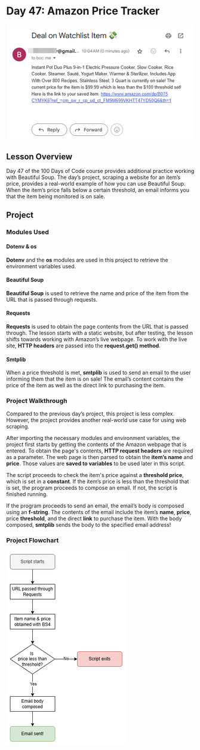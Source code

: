 # Day 47: Amazon Price Tracker
![Email screenshot](../Images/Day47-ItemDeal.png)
## Lesson Overview
Day 47 of the 100 Days of Code course provides additional practice working with Beautiful Soup. The day’s project, scraping a website for an item’s price, provides a real-world example of how you can use Beautiful Soup. When the item’s price falls below a certain threshold, an email informs you that the item being monitored is on sale.
## Project
### Modules Used
#### Dotenv & os
**Dotenv** and the **os** modules are used in this project to retrieve the environment variables used.
#### Beautiful Soup
**Beautiful Soup** is used to retrieve the name and price of the item from the URL that is passed through requests.
#### Requests
**Requests** is used to obtain the page contents from the URL that is passed through. The lesson starts with a static website, but after testing, the lesson shifts towards working with Amazon’s live webpage. To work with the live site, **HTTP headers** are passed into the **request.get() method**.
#### Smtplib
When a price threshold is met, **smtplib** is used to send an email to the user informing them that the item is on sale! The email’s content contains the price of the item as well as the direct link to purchasing the item.
### Project Walkthrough
Compared to the previous day’s project, this project is less complex. However, the project provides another real-world use case for using web scraping.

After importing the necessary modules and environment variables, the project first starts by getting the contents of the Amazon webpage that is entered. To obtain the page's contents, **HTTP request headers** are required as a parameter. The web page is then parsed to obtain the **item’s name** and **price**. Those values are **saved to variables** to be used later in this script.

The script proceeds to check the item's price against a **threshold price**, which is set in a **constant**. If the item’s price is less than the threshold that is set, the program proceeds to compose an email. If not, the script is finished running.

If the program proceeds to send an email, the email’s body is composed using an **f-string**. The contents of the email include the item’s **name**, **price**, price **threshold**, and the direct **link** to purchase the item. With the body composed, **smtplib** sends the body to the specified email address!

### Project Flowchart
![Price tracker flowchart](../Images/Day47-PriceTrackerFlow.png)
